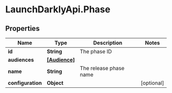 # LaunchDarklyApi.Phase

## Properties

Name | Type | Description | Notes
------------ | ------------- | ------------- | -------------
**id** | **String** | The phase ID | 
**audiences** | [**[Audience]**](Audience.md) |  | 
**name** | **String** | The release phase name | 
**configuration** | **Object** |  | [optional] 


